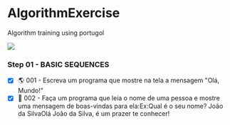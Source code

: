 # AlgorithmExercise
Algorithm training using portugol


![](https://media.giphy.com/media/3o6Yg4GUVgIUg3bf7W/giphy.gif)


### Step 01 - BASIC SEQUENCES
- [x] 🌎 001 -  Escreva um programa que mostre na tela a mensagem "Olá, Mundo!"
- [x] 👋 002 -  Faça um programa que leia o nome de uma pessoa e mostre uma mensagem de boas-vindas para ela:Ex:Qual é o seu nome? João da SilvaOlá João da Silva, é um prazer te conhecer!